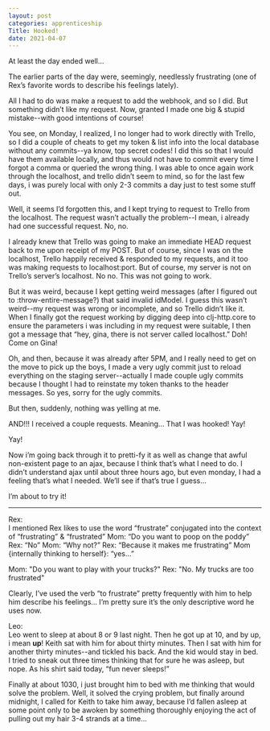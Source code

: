 ```yaml
---
layout: post 
categories: apprenticeship
Title: Hooked!
date: 2021-04-07
---
```


At least the day ended well…  

The earlier parts of the day were, seemingly, needlessly frustrating (one of Rex’s favorite words to describe his feelings lately).  

All I had to do was make a request to add the webhook, and so I did.  But something didn’t like my request.  Now, granted I made one big & stupid mistake--with good intentions of course!   

You see, on Monday, I realized, I no longer had to work directly with Trello, so I did a couple of cheats to get my token & list info into the local database without any commits--ya know, top secret codes!  I did this so that I would have them available locally, and thus would not have to commit every time I forgot a comma or queried the wrong thing.  I was able to once again work through the localhost, and trello didn’t seem to mind, so for the last few days, i was purely local with only 2-3 commits a day just to test some stuff out.

Well, it seems I’d forgotten this, and I kept trying to request to Trello from the localhost.  The request wasn’t actually the problem--I mean, i already had one successful request.  No, no.  

I already knew that Trello was going to make an immediate HEAD request back to me upon receipt of my POST.  But of course, since I was on the localhost, Trello happily received & responded to my requests, and it too was making requests to localhost:port. But of course, my server is not on Trello’s server’s localhost.  No no.  This was not going to work.  

But it was weird, because I kept getting weird messages (after I figured out to :throw-entire-message?) that said invalid idModel.  I guess this wasn’t weird--my request was wrong or incomplete, and so Trello didn’t like it.  When I finally got the request working by digging deep into clj-http.core to ensure the parameters i was including in my request were suitable, I then got a message that “hey, gina, there is not server called localhost.”  Doh!  Come on Gina!

Oh, and then, because it was already after 5PM, and I really need to get on the move to pick up the boys, I made a very ugly commit just to reload everything on the staging server--actually I made couple ugly commits because I thought I had to reinstate my token thanks to the header messages.  So yes, sorry for the ugly commits.   

But then, suddenly, nothing was yelling at me.  

AND!!!  I received a couple requests.  Meaning…  That I was hooked!  Yay!

Yay!

Now i’m going back through it to pretti-fy it as well as change that awful non-existent page to an ajax, because I think that’s what I need to do.  I didn’t understand ajax until about three hours ago, but even monday, I had a feeling that’s what I needed.  We’ll see if that’s true I guess…

I’m about to try it!

***

Rex:  
I mentioned Rex likes to use the word “frustrate” conjugated into the context of “frustrating” & “frustrated”
	Mom: “Do you want to poop on the poddy”
	Rex:  “No”
Mom:  “Why not?”
Rex:  “Because it makes me frustrating”
Mom {internally thinking to herself}: “yes…”

Mom:  "Do you want to play with your trucks?"
Rex:  "No. My trucks are too frustrated"

Clearly, I’ve used the verb “to frustrate” pretty frequently with him to help him describe his feelings…  I’m pretty sure it’s the only descriptive word he uses now. 

Leo:  
Leo went to sleep at about 8 or 9 last night.  Then he got up at 10, and by up, i mean **up**!  Keith sat with him for about thirty minutes.  Then I sat with him for another thirty minutes--and tickled his back.  And the kid would stay in bed.  I tried to sneak out three times thinking that for sure he was asleep, but nope.  As his shirt said today, “fun never sleeps!”

Finally at about 1030, i just brought him to bed with me thinking that would solve the problem.  Well, it solved the crying problem, but finally around midnight, I called for Keith to take him away, because I’d fallen asleep at some point only to be awoken by something thoroughly enjoying the act of pulling out my hair 3-4 strands at a time...
